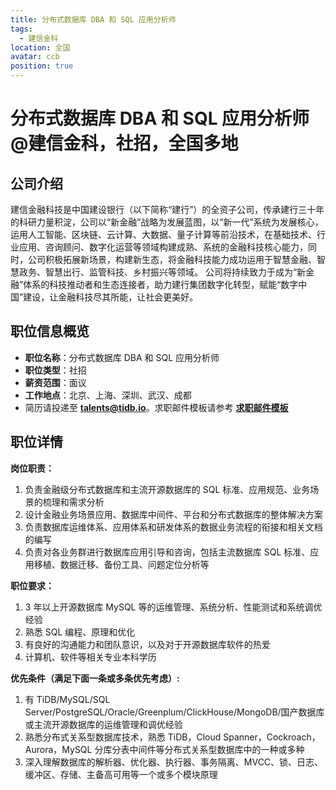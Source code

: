 ```yaml
---
title: 分布式数据库 DBA 和 SQL 应用分析师
tags:
  - 建信金科
location: 全国
avatar: ccb
position: true
---
```


# 分布式数据库 DBA 和 SQL 应用分析师 @建信金科，社招，全国多地

## 公司介绍

建信金融科技是中国建设银行（以下简称“建行”）的全资子公司，传承建行三十年的科研力量积淀，公司以“新金融”战略为发展蓝图，以“新一代”系统为发展核心，运用人工智能、区块链、云计算、大数据、量子计算等前沿技术，在基础技术、行业应用、咨询顾问、数字化运营等领域构建成熟、系统的金融科技核心能力，同时，公司积极拓展新场景，构建新生态，将金融科技能力成功运用于智慧金融、智慧政务、智慧出行、监管科技、乡村振兴等领域。
公司将持续致力于成为“新金融”体系的科技推动者和生态连接者，助力建行集团数字化转型，赋能“数字中国”建设，让金融科技尽其所能，让社会更美好。

## 职位信息概览

- **职位名称**：分布式数据库 DBA 和 SQL 应用分析师
- **职位类型**：社招
- **薪资范围**：面议
- **工作地点**：北京、上海、深圳、武汉、成都
- 简历请投递至 <a mailto="talents@tidb.io">**talents@tidb.io**</a>。求职邮件模板请参考 **[求职邮件模板](https://asktug.com/t/topic/62932)**

## 职位详情

**岗位职责：**

1. 负责金融级分布式数据库和主流开源数据库的 SQL 标准、应用规范、业务场景的梳理和需求分析
2. 设计金融业务场景应用、数据库中间件、平台和分布式数据库的整体解决方案
3. 负责数据库运维体系、应用体系和研发体系的数据业务流程的衔接和相关文档的编写
4. 负责对各业务群进行数据库应用引导和咨询，包括主流数据库 SQL 标准、应用移植、数据迁移、备份工具、问题定位分析等


**职位要求：**

1. 3 年以上开源数据库 MySQL 等的运维管理、系统分析、性能测试和系统调优经验
2. 熟悉 SQL 编程、原理和优化
3. 有良好的沟通能力和团队意识，以及对于开源数据库软件的热爱
4. 计算机、软件等相关专业本科学历

**优先条件（满足下面一条或多条优先考虑）:**

1. 有 TiDB/MySQL/SQL Server/PostgreSQL/Oracle/Greenplum/ClickHouse/MongoDB/国产数据库或主流开源数据库的运维管理和调优经验
2.  熟悉分布式关系型数据库技术，熟悉 TiDB，Cloud Spanner，Cockroach，Aurora，MySQL 分库分表中间件等分布式关系型数据库中的一种或多种
3.  深入理解数据库的解析器、优化器、执行器、事务隔离、MVCC、锁、日志、缓冲区、存储、主备高可用等一个或多个模块原理
